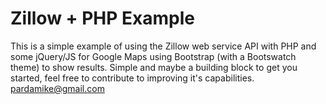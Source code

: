 # Zillow + PHP Example

This is a simple example of using the Zillow web service API with PHP and some jQuery/JS for Google Maps using Bootstrap (with a Bootswatch theme) to show results.  Simple and maybe a building block to get you started, feel free to contribute to improving it's capabilities.  pardamike@gmail.com
